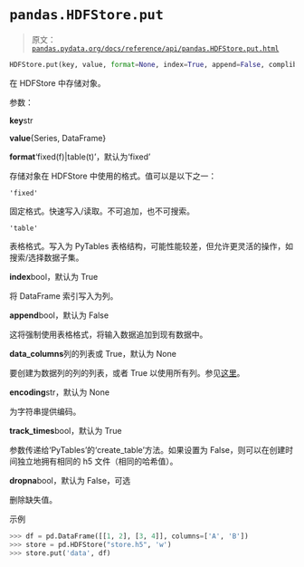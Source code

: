 # `pandas.HDFStore.put`

> 原文：[`pandas.pydata.org/docs/reference/api/pandas.HDFStore.put.html`](https://pandas.pydata.org/docs/reference/api/pandas.HDFStore.put.html)

```py
HDFStore.put(key, value, format=None, index=True, append=False, complib=None, complevel=None, min_itemsize=None, nan_rep=None, data_columns=None, encoding=None, errors='strict', track_times=True, dropna=False)
```

在 HDFStore 中存储对象。

参数：

**key**str

**value**{Series, DataFrame}

**format**‘fixed(f)|table(t)’，默认为‘fixed’

存储对象在 HDFStore 中使用的格式。值可以是以下之一：

`'fixed'`

固定格式。快速写入/读取。不可追加，也不可搜索。

`'table'`

表格格式。写入为 PyTables 表格结构，可能性能较差，但允许更灵活的操作，如搜索/选择数据子集。

**index**bool，默认为 True

将 DataFrame 索引写入为列。

**append**bool，默认为 False

这将强制使用表格格式，将输入数据追加到现有数据中。

**data_columns**列的列表或 True，默认为 None

要创建为数据列的列的列表，或者 True 以使用所有列。参见[这里](https://pandas.pydata.org/pandas-docs/stable/user_guide/io.html#query-via-data-columns)。

**encoding**str，默认为 None

为字符串提供编码。

**track_times**bool，默认为 True

参数传递给‘PyTables’的‘create_table’方法。如果设置为 False，则可以在创建时间独立地拥有相同的 h5 文件（相同的哈希值）。

**dropna**bool，默认为 False，可选

删除缺失值。

示例

```py
>>> df = pd.DataFrame([[1, 2], [3, 4]], columns=['A', 'B'])
>>> store = pd.HDFStore("store.h5", 'w')  
>>> store.put('data', df) 
```
